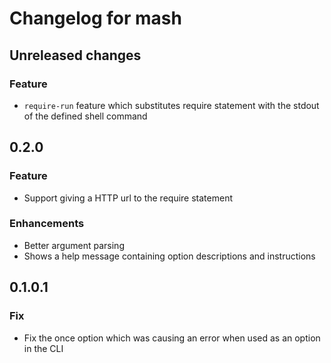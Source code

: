 # Changelog for mash

## Unreleased changes

### Feature

- `require-run` feature which substitutes require statement with the stdout of
  the defined shell command

## 0.2.0

### Feature

- Support giving a HTTP url to the require statement

### Enhancements

- Better argument parsing
- Shows a help message containing option descriptions and instructions


## 0.1.0.1

### Fix

- Fix the once option which was causing an error when used as an option in the
  CLI
